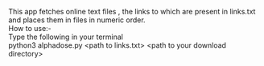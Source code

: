 This app fetches online text files , the links to which are present in links.txt and places them in files in numeric order.  
How to use:-  
Type the following in your terminal  
python3 alphadose.py \<path to links.txt> \<path to your download directory>  
